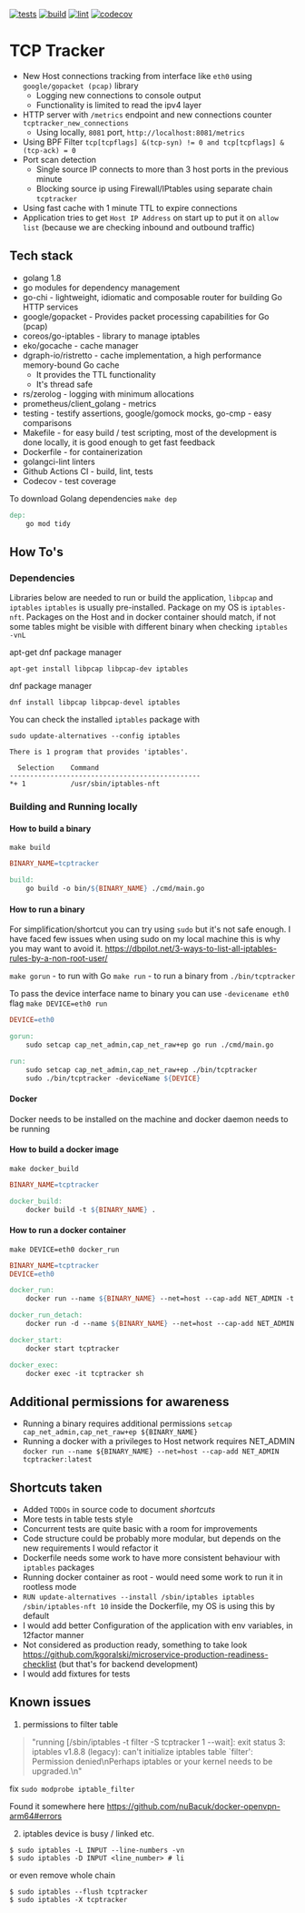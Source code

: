 [![tests](https://github.com/kgoralski/tcptracker/actions/workflows/tests.yml/badge.svg)](https://github.com/kgoralski/tcptracker/actions/workflows/tests.yml)
[![build](https://github.com/kgoralski/tcptracker/actions/workflows/build.yml/badge.svg)](https://github.com/kgoralski/tcptracker/actions/workflows/build.yml)
[![lint](https://github.com/kgoralski/tcptracker/actions/workflows/lint.yml/badge.svg)](https://github.com/kgoralski/tcptracker/actions/workflows/lint.yml)
[![codecov](https://codecov.io/github/kgoralski/tcptracker/branch/main/graph/badge.svg?token=CB7CGUU2DN)](https://codecov.io/github/kgoralski/tcptracker)

# TCP Tracker

* New Host connections tracking from interface like `eth0` using `google/gopacket (pcap)` library
  * Logging new connections to console output
  * Functionality is limited to read the ipv4 layer
* HTTP server with `/metrics` endpoint and new connections counter `tcptracker_new_connections`
  * Using locally, `8081` port, `http://localhost:8081/metrics`
* Using BPF Filter `tcp[tcpflags] &(tcp-syn) != 0 and tcp[tcpflags] &(tcp-ack) = 0`
* Port scan detection
  * Single source IP connects to more than 3 host ports in the previous minute
  * Blocking source ip using Firewall/IPtables using separate chain `tcptracker`
* Using fast cache with 1 minute TTL to expire connections 
* Application tries to get `Host IP Address` on start up to put it on `allow list`
(because we are checking inbound and outbound traffic)


## Tech stack

* golang 1.8 
* go modules for dependency management
* go-chi - lightweight, idiomatic and composable router for building Go HTTP services
* google/gopacket - Provides packet processing capabilities for Go (pcap) 
* coreos/go-iptables - library to manage iptables
* eko/gocache - cache manager
* dgraph-io/ristretto - cache implementation, a high performance memory-bound Go cache
  * It provides the TTL functionality
  * It's thread safe
* rs/zerolog - logging with minimum allocations
* prometheus/client_golang - metrics
* testing - testify assertions, google/gomock mocks, go-cmp - easy comparisons
* Makefile - for easy build / test scripting, most of the development is done locally, it is good enough to get fast feedback
* Dockerfile - for containerization
* golangci-lint linters
* Github Actions CI - build, lint, tests
* Codecov - test coverage

To download Golang dependencies `make dep`
```makefile
dep:
	go mod tidy
```

## How To's

### Dependencies

Libraries below are needed to run or build the application, `libpcap` and `iptables`
`iptables` is usually pre-installed. Package on my OS is `iptables-nft`. 
Packages on the Host and in docker container should match, if not some tables might be visible with different binary when checking `iptables -vnL`

apt-get dnf package manager
```
apt-get install libpcap libpcap-dev iptables
```

dnf package manager
```
dnf install libpcap libpcap-devel iptables
```

You can check the installed `iptables` package with

```
sudo update-alternatives --config iptables

There is 1 program that provides 'iptables'.

  Selection    Command
-----------------------------------------------
*+ 1           /usr/sbin/iptables-nft

```

### Building and Running locally

#### How to build a binary 

`make build`
```makefile
BINARY_NAME=tcptracker

build:
	go build -o bin/${BINARY_NAME} ./cmd/main.go
```

#### How to run a binary

For simplification/shortcut you can try using `sudo` but it's not safe enough.
I have faced few issues when using sudo on my local machine this is why you may want to avoid it. 
https://dbpilot.net/3-ways-to-list-all-iptables-rules-by-a-non-root-user/

`make gorun` - to run with Go
`make run` - to run a binary from `./bin/tcptracker`

To pass the device interface name to binary you can use `-devicename eth0` flag
```make DEVICE=eth0 run```

```makefile
DEVICE=eth0

gorun:
	sudo setcap cap_net_admin,cap_net_raw+ep go run ./cmd/main.go

run:
	sudo setcap cap_net_admin,cap_net_raw+ep ./bin/tcptracker
	sudo ./bin/tcptracker -deviceName ${DEVICE}
```

#### Docker

Docker needs to be installed on the machine and docker daemon needs to be running

#### How to build a docker image

`make docker_build`

```makefile
BINARY_NAME=tcptracker

docker_build:
	docker build -t ${BINARY_NAME} .
```
#### How to run a docker container

`make DEVICE=eth0 docker_run`

```makefile
BINARY_NAME=tcptracker
DEVICE=eth0

docker_run:
	docker run --name ${BINARY_NAME} --net=host --cap-add NET_ADMIN -t tcptracker:latest -deviceName ${DEVICE}

docker_run_detach:
	docker run -d --name ${BINARY_NAME} --net=host --cap-add NET_ADMIN -t tcptracker:latest -deviceName ${DEVICE}

docker_start:
	docker start tcptracker

docker_exec:
	docker exec -it tcptracker sh
```

## Additional permissions for awareness

* Running a binary requires additional permissions `setcap cap_net_admin,cap_net_raw+ep ${BINARY_NAME}`
* Running a docker with a privileges to Host network requires NET_ADMIN `docker run --name ${BINARY_NAME} --net=host --cap-add NET_ADMIN tcptracker:latest`

## Shortcuts taken
* Added `TODOs` in source code to document _shortcuts_
* More tests in table tests style
* Concurrent tests are quite basic with a room for improvements
* Code structure could be probably more modular, but depends on the new requirements I would refactor it
* Dockerfile needs some work to have more consistent behaviour with `iptables` packages
* Running docker container as root - would need some work to run it in rootless mode
* `RUN update-alternatives --install /sbin/iptables iptables /sbin/iptables-nft 10` inside the Dockerfile, my OS is using this by default
* I would add better Configuration of the application with env variables, in 12factor manner
* Not considered as production ready, something to take look https://github.com/kgoralski/microservice-production-readiness-checklist (but that's for backend development)
* I would add fixtures for tests

## Known issues

1. permissions to filter table 
> "running [/sbin/iptables -t filter -S tcptracker 1 --wait]: exit status 3: iptables v1.8.8 (legacy): can't initialize iptables table `filter': Permission denied\nPerhaps iptables or your kernel needs to be upgraded.\n"

fix `sudo modprobe iptable_filter`

Found it somewhere here https://github.com/nuBacuk/docker-openvpn-arm64#errors


2. iptables device is busy / linked etc.

```
$ sudo iptables -L INPUT --line-numbers -vn
$ sudo iptables -D INPUT <line_number> # li
```
or even remove whole chain
```
$ sudo iptables --flush tcptracker
$ sudo iptables -X tcptracker
```
